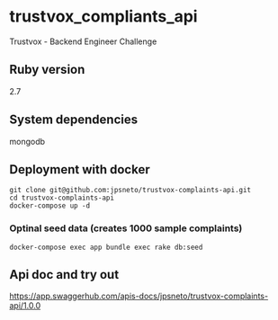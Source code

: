 # trustvox_compliants_api
Trustvox - Backend Engineer Challenge

## Ruby version
2.7

## System dependencies
mongodb

## Deployment with docker
```
git clone git@github.com:jpsneto/trustvox-complaints-api.git
cd trustvox-complaints-api
docker-compose up -d
```

### Optinal seed data (creates 1000 sample complaints)
```
docker-compose exec app bundle exec rake db:seed 
```


## Api doc and try out
https://app.swaggerhub.com/apis-docs/jpsneto/trustvox-complaints-api/1.0.0